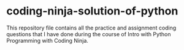 # coding-ninja-solution-of-python
This repository file contains all the practice and assignment coding questions that I have done during the course of Intro with Python Programming with Coding Ninja.
